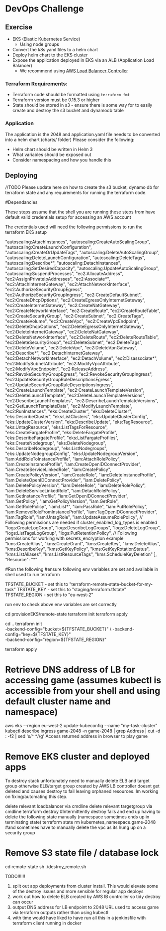# DevOps Challenge

## Exercise
* EKS (Elastic Kubernetes Service)
  * Using node groups
* Convert the k8s yaml files to a helm chart
* Deploy helm chart to the EKS cluster
* Expose the application deployed in EKS via an ALB (Application Load Balancer)
    * We recommend using [AWS Load Balancer Controller](https://kubernetes-sigs.github.io/aws-load-balancer-controller/v2.2/)

### Terraform Requirements:
* Terraform code should be formatted using `terraform fmt`
* Terraform version must be 0.15.3 or higher
* State should be stored in s3 - ensure there is some way for to easily create and destroy the s3 bucket and dynamodb table

### Application
The application is the 2048 and application.yaml file needs to be converted into a helm chart (charts/ folder)
Please consider the following:
* Helm chart should be written in Helm 3
* What variables should be exposed out
* Consider namespacing and how you handle this


## Deploying

//TODO Please update here on how to create the s3 bucket, dynamo db for terraform state and any requirements for running the terraform code.

#Dependancies

These steps assume that the shell you are running these steps from have default valid credentials setup for accessing an AWS account 

The credentials used will need the following permissions to run the terraform EKS setup

"autoscaling:AttachInstances",
                "autoscaling:CreateAutoScalingGroup",
                "autoscaling:CreateLaunchConfiguration",
                "autoscaling:CreateOrUpdateTags",
                "autoscaling:DeleteAutoScalingGroup",
                "autoscaling:DeleteLaunchConfiguration",
                "autoscaling:DeleteTags",
                "autoscaling:Describe*",
                "autoscaling:DetachInstances",
                "autoscaling:SetDesiredCapacity",
                "autoscaling:UpdateAutoScalingGroup",
                "autoscaling:SuspendProcesses",
                "ec2:AllocateAddress",
                "ec2:AssignPrivateIpAddresses",
                "ec2:Associate*",
                "ec2:AttachInternetGateway",
                "ec2:AttachNetworkInterface",
                "ec2:AuthorizeSecurityGroupEgress",
                "ec2:AuthorizeSecurityGroupIngress",
                "ec2:CreateDefaultSubnet",
                "ec2:CreateDhcpOptions",
                "ec2:CreateEgressOnlyInternetGateway",
                "ec2:CreateInternetGateway",
                "ec2:CreateNatGateway",
                "ec2:CreateNetworkInterface",
                "ec2:CreateRoute",
                "ec2:CreateRouteTable",
                "ec2:CreateSecurityGroup",
                "ec2:CreateSubnet",
                "ec2:CreateTags",
                "ec2:CreateVolume",
                "ec2:CreateVpc",
                "ec2:CreateVpcEndpoint",
                "ec2:DeleteDhcpOptions",
                "ec2:DeleteEgressOnlyInternetGateway",
                "ec2:DeleteInternetGateway",
                "ec2:DeleteNatGateway",
                "ec2:DeleteNetworkInterface",
                "ec2:DeleteRoute",
                "ec2:DeleteRouteTable",
                "ec2:DeleteSecurityGroup",
                "ec2:DeleteSubnet",
                "ec2:DeleteTags",
                "ec2:DeleteVolume",
                "ec2:DeleteVpc",
                "ec2:DeleteVpnGateway",
                "ec2:Describe*",
                "ec2:DetachInternetGateway",
                "ec2:DetachNetworkInterface",
                "ec2:DetachVolume",
                "ec2:Disassociate*",
                "ec2:ModifySubnetAttribute",
                "ec2:ModifyVpcAttribute",
                "ec2:ModifyVpcEndpoint",
                "ec2:ReleaseAddress",
                "ec2:RevokeSecurityGroupEgress",
                "ec2:RevokeSecurityGroupIngress",
                "ec2:UpdateSecurityGroupRuleDescriptionsEgress",
                "ec2:UpdateSecurityGroupRuleDescriptionsIngress",
                "ec2:CreateLaunchTemplate",
                "ec2:CreateLaunchTemplateVersion",
                "ec2:DeleteLaunchTemplate",
                "ec2:DeleteLaunchTemplateVersions",
                "ec2:DescribeLaunchTemplates",
                "ec2:DescribeLaunchTemplateVersions",
                "ec2:GetLaunchTemplateData",
                "ec2:ModifyLaunchTemplate",
                "ec2:RunInstances",
                "eks:CreateCluster",
                "eks:DeleteCluster",
                "eks:DescribeCluster",
                "eks:ListClusters",
                "eks:UpdateClusterConfig",
                "eks:UpdateClusterVersion",
                "eks:DescribeUpdate",
                "eks:TagResource",
                "eks:UntagResource",
                "eks:ListTagsForResource",
                "eks:CreateFargateProfile",
                "eks:DeleteFargateProfile",
                "eks:DescribeFargateProfile",
                "eks:ListFargateProfiles",
                "eks:CreateNodegroup",
                "eks:DeleteNodegroup",
                "eks:DescribeNodegroup",
                "eks:ListNodegroups",
                "eks:UpdateNodegroupConfig",
                "eks:UpdateNodegroupVersion",
                "iam:AddRoleToInstanceProfile",
                "iam:AttachRolePolicy",
                "iam:CreateInstanceProfile",
                "iam:CreateOpenIDConnectProvider",
                "iam:CreateServiceLinkedRole",
                "iam:CreatePolicy",
                "iam:CreatePolicyVersion",
                "iam:CreateRole",
                "iam:DeleteInstanceProfile",
                "iam:DeleteOpenIDConnectProvider",
                "iam:DeletePolicy",
                "iam:DeletePolicyVersion",
                "iam:DeleteRole",
                "iam:DeleteRolePolicy",
                "iam:DeleteServiceLinkedRole",
                "iam:DetachRolePolicy",
                "iam:GetInstanceProfile",
                "iam:GetOpenIDConnectProvider",
                "iam:GetPolicy",
                "iam:GetPolicyVersion",
                "iam:GetRole",
                "iam:GetRolePolicy",
                "iam:List*",
                "iam:PassRole",
                "iam:PutRolePolicy",
                "iam:RemoveRoleFromInstanceProfile",
                "iam:TagOpenIDConnectProvider",
                "iam:TagRole",
                "iam:UntagRole",
                "iam:UpdateAssumeRolePolicy",
                // Following permissions are needed if cluster_enabled_log_types is enabled
                "logs:CreateLogGroup",
                "logs:DescribeLogGroups",
                "logs:DeleteLogGroup",
                "logs:ListTagsLogGroup",
                "logs:PutRetentionPolicy",
                // Following permissions for working with secrets_encryption example
                "kms:CreateAlias",
                "kms:CreateGrant",
                "kms:CreateKey",
                "kms:DeleteAlias",
                "kms:DescribeKey",
                "kms:GetKeyPolicy",
                "kms:GetKeyRotationStatus",
                "kms:ListAliases",
                "kms:ListResourceTags",
                "kms:ScheduleKeyDeletion"
            ],
            "Resource": "*"

#Run the following
#ensure following env variables are set and available in shell used to run terraform

TFSTATE_BUCKET - set this to "terraform-remote-state-bucket-for-my-task"
TFSTATE_KEY - set this to "staging/terraform.tfstate"
TFSTATE_REGION - set this to "eu-west-2"

run env to check above env variables are set correctly

cd provisionEKS/remote-state
terraform init
terraform apply


cd ..
terraform init \
-backend-config="bucket=${TFSTATE_BUCKET}" \
-backend-config="key=${TFSTATE_KEY}" \
-backend-config="region=${TFSTATE_REGION}"

terraform apply

# Retrieve DNS address of LB for accessing game (assumes kubectl is accessible from your shell and using default cluster name and namespace)
aws eks --region eu-west-2 update-kubeconfig --name "my-task-cluster"
kubectl describe ingress game-2048 -n game-2048 | grep Address | cut -d : -f2 | sed 's/^ *//g'
Access returned address in browser to play game

# Remove EKS cluster and deployed apps
To destroy stack unfortunately need to manually delete ELB and target group otherwise ELB/target group created by AWS LB controller doesnt get deleted and causes destroy to fail leaving orphaned resources. Im working on fixing/automating this step.

delete relevant loadbalancer via cmdline
delete relevant targetgroup via cmdline
terraform destroy
#Intermittently destroy fails and end up having to delete the following state manually (namespace sometimes ends up in terminating state)
terraform state rm kubernetes_namespace.game-2048
#and sometimes have to manually delete the vpc as its hung up on a security group

# Remove S3 state file / database lock 
cd remote-state
sh ./destroy_remote.sh

TODO!!!!!!
1) split out app deployments from cluster install. This would elevate some of the destroy issues and more sensible for regular app deploys
2) work out how to delete ELB created by AWS lB controller so tidy destroy can occur
3) output DNS address for LB endpoint to 2048 URL used to access game via terraform outputs rather than using kubectl
4) with time would have liked to have run all this in a jenkinsfile with terraform client running in docker
